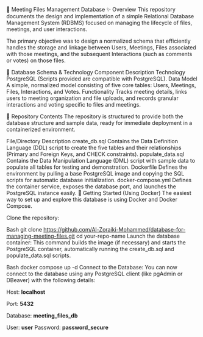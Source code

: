 📂 Meeting Files Management Database
✨ Overview
This repository documents the design and implementation of a simple Relational Database Management System (RDBMS) focused on managing the lifecycle of files, meetings, and user interactions.

The primary objective was to design a normalized schema that efficiently handles the storage and linkage between Users, Meetings, Files associated with those meetings, and the subsequent Interactions (such as comments or votes) on those files.

💾 Database Schema & Technology
Component	Description
Technology	PostgreSQL (Scripts provided are compatible with PostgreSQL).
Data Model	A simple, normalized model consisting of five core tables: Users, Meetings, Files, Interactions, and Votes.
Functionality	Tracks meeting details, links users to meeting organization and file uploads, and records granular interactions and voting specific to files and meetings.

🚀 Repository Contents
The repository is structured to provide both the database structure and sample data, ready for immediate deployment in a containerized environment.

File/Directory	Description
create_db.sql	Contains the Data Definition Language (DDL) script to create the five tables and their relationships (Primary and Foreign Keys, and CHECK constraints).
populate_data.sql	Contains the Data Manipulation Language (DML) script with sample data to populate all tables for testing and demonstration.
Dockerfile	Defines the environment by pulling a base PostgreSQL image and copying the SQL scripts for automatic database initialization.
docker-compose.yml	Defines the container service, exposes the database port, and launches the PostgreSQL instance easily.
🐳 Getting Started (Using Docker)
The easiest way to set up and explore this database is using Docker and Docker Compose.

Clone the repository:

Bash
git clone https://github.com/Al-Zoraiki-Mohammed/database-for-managing-meeting-files.git
cd your-repo-name
Launch the database container:
This command builds the image (if necessary) and starts the PostgreSQL container, automatically running the create_db.sql and populate_data.sql scripts.

Bash
docker compose up -d
Connect to the Database:
You can now connect to the database using any PostgreSQL client (like pgAdmin or DBeaver) with the following details:

Host: **localhost**

Port: **5432**

Database: **meeting_files_db**

User: **user**
Password: **password_secure**

